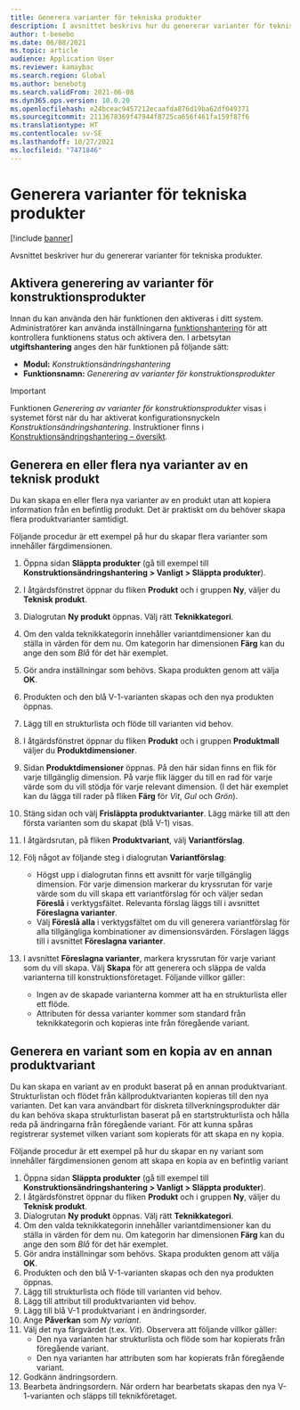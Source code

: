```yaml
---
title: Generera varianter för tekniska produkter
description: I avsnittet beskrivs hur du genererar varianter för tekniska produkter
author: t-benebo
ms.date: 06/08/2021
ms.topic: article
audience: Application User
ms.reviewer: kamaybac
ms.search.region: Global
ms.author: benebotg
ms.search.validFrom: 2021-06-08
ms.dyn365.ops.version: 10.0.20
ms.openlocfilehash: e24bceac9457212ecaafda876d19ba62df049371
ms.sourcegitcommit: 2113678369f47944f8725ca656f461fa159f87f6
ms.translationtype: HT
ms.contentlocale: sv-SE
ms.lasthandoff: 10/27/2021
ms.locfileid: "7471846"
---
```

# <a name="generate-variants-for-engineering-products"></a>Generera varianter för tekniska produkter

[!include [banner](../includes/banner.md)]

Avsnittet beskriver hur du genererar varianter för tekniska produkter.

## <a name="turn-on-variant-generation-for-engineering-products"></a>Aktivera generering av varianter för konstruktionsprodukter

Innan du kan använda den här funktionen den aktiveras i ditt system. Administratörer kan använda inställningarna [funktionshantering](../../fin-ops-core/fin-ops/get-started/feature-management/feature-management-overview.md) för att kontrollera funktionens status och aktivera den. I arbetsytan **utgiftshantering** anges den här funktionen på följande sätt:

- **Modul:** *Konstruktionsändringshantering*
- **Funktionsnamn:** *Generering av varianter för konstruktionsprodukter*

> [!IMPORTANT]
> Funktionen *Generering av varianter för konstruktionsprodukter* visas i systemet först när du har aktiverat konfigurationsnyckeln *Konstruktionsändringshantering*. Instruktioner finns i [Konstruktionsändringshantering – översikt](product-engineering-overview.md).

## <a name="generate-one-or-more-new-variants-of-an-engineering-product"></a>Generera en eller flera nya varianter av en teknisk produkt

Du kan skapa en eller flera nya varianter av en produkt utan att kopiera information från en befintlig produkt. Det är praktiskt om du behöver skapa flera produktvarianter samtidigt.

Följande procedur är ett exempel på hur du skapar flera varianter som innehåller färgdimensionen.

1. Öppna sidan **Släppta produkter** (gå till exempel till **Konstruktionsändringshantering \> Vanligt \> Släppta produkter**).
1. I åtgärdsfönstret öppnar du fliken **Produkt** och i gruppen **Ny**, väljer du **Teknisk produkt**.
1. Dialogrutan **Ny produkt** öppnas. Välj rätt **Teknikkategori**.
1. Om den valda teknikkategorin innehåller variantdimensioner kan du ställa in värden för dem nu. Om kategorin har dimensionen **Färg** kan du ange den som *Blå* för det här exemplet.
1. Gör andra inställningar som behövs. Skapa produkten genom att välja **OK**.
1. Produkten och den blå V-1-varianten skapas och den nya produkten öppnas.
1. Lägg till en strukturlista och flöde till varianten vid behov.
1. I åtgärdsfönstret öppnar du fliken **Produkt** och i gruppen **Produktmall** väljer du **Produktdimensioner**.
1. Sidan **Produktdimensioner** öppnas. På den här sidan finns en flik för varje tillgänglig dimension. På varje flik lägger du till en rad för varje värde som du vill stödja för varje relevant dimension. (I det här exemplet kan du lägga till rader på fliken **Färg** för *Vit*, *Gul* och *Grön*).
1. Stäng sidan och välj **Frisläppta produktvarianter**. Lägg märke till att den första varianten som du skapat (blå V-1) visas.
1. I åtgärdsrutan, på fliken **Produktvariant**, välj **Variantförslag**.
1. Följ något av följande steg i dialogrutan **Variantförslag**:

    - Högst upp i dialogrutan finns ett avsnitt för varje tillgänglig dimension. För varje dimension markerar du kryssrutan för varje värde som du vill skapa ett variantförslag för och väljer sedan **Föreslå** i verktygsfältet. Relevanta förslag läggs till i avsnittet **Föreslagna varianter**.
    - Välj **Föreslå alla** i verktygsfältet om du vill generera variantförslag för alla tillgängliga kombinationer av dimensionsvärden. Förslagen läggs till i avsnittet **Föreslagna varianter**.

1. I avsnittet **Föreslagna varianter**, markera kryssrutan för varje variant som du vill skapa. Välj **Skapa** för att generera och släppa de valda varianterna till konstruktionsföretaget. Följande villkor gäller:

    - Ingen av de skapade varianterna kommer att ha en strukturlista eller ett flöde.
    - Attributen för dessa varianter kommer som standard från teknikkategorin och kopieras inte från föregående variant.

## <a name="generate-a-variant-as-a-copy-of-another-product-variant"></a>Generera en variant som en kopia av en annan produktvariant

Du kan skapa en variant av en produkt baserat på en annan produktvariant. Strukturlistan och flödet från källproduktvarianten kopieras till den nya varianten. Det kan vara användbart för diskreta tillverkningsprodukter där du kan behöva skapa strukturlistan baserat på en startstrukturlista och hålla reda på ändringarna från föregående variant. För att kunna spåras registrerar systemet vilken variant som kopierats för att skapa en ny kopia.

Följande procedur är ett exempel på hur du skapar en ny variant som innehåller färgdimensionen genom att skapa en kopia av en befintlig variant

1. Öppna sidan **Släppta produkter** (gå till exempel till **Konstruktionsändringshantering \> Vanligt \> Släppta produkter**).
1. I åtgärdsfönstret öppnar du fliken **Produkt** och i gruppen **Ny**, väljer du **Teknisk produkt**.
1. Dialogrutan **Ny produkt** öppnas. Välj rätt **Teknikkategori**.
1. Om den valda teknikkategorin innehåller variantdimensioner kan du ställa in värden för dem nu. Om kategorin har dimensionen **Färg** kan du ange den som *Blå* för det här exemplet.
1. Gör andra inställningar som behövs. Skapa produkten genom att välja **OK**.
1. Produkten och den blå V-1-varianten skapas och den nya produkten öppnas.
1. Lägg till strukturlista och flöde till varianten vid behov.
1. Lägg till attribut till produktvarianten vid behov.
1. Lägg till blå V-1 produktvariant i en ändringsorder.
1. Ange **Påverkan** som *Ny variant*.
1. Välj det nya färgvärdet (t.ex. *Vit*). Observera att följande villkor gäller: 
    - Den nya varianten har strukturlista och flöde som har kopierats från föregående variant.
    - Den nya varianten har attributen som har kopierats från föregående variant.
1. Godkänn ändringsordern.
1. Bearbeta ändringsordern. När ordern har bearbetats skapas den nya V-1-varianten och släpps till teknikföretaget.
